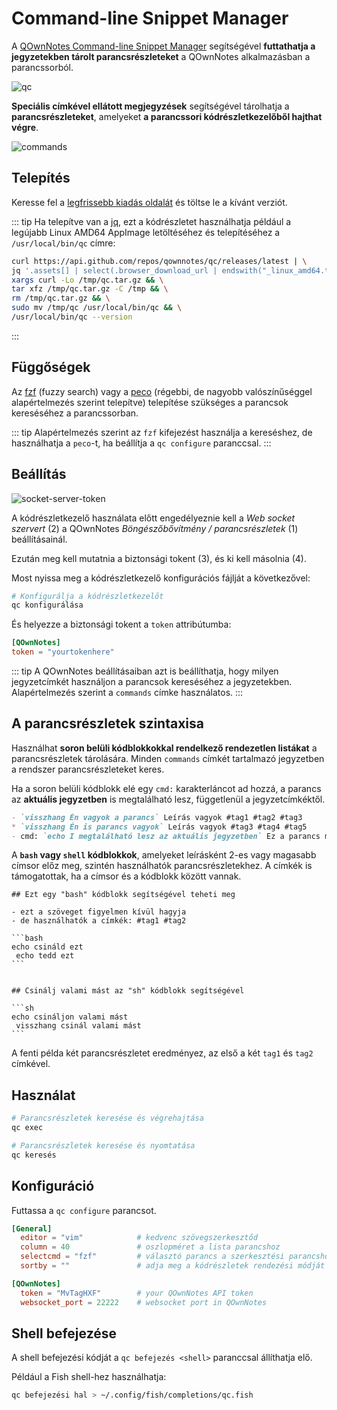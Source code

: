 # Command-line Snippet Manager

A [QOwnNotes Command-line Snippet Manager](https://github.com/qownnotes/qc) segítségével **futtathatja a jegyzetekben tárolt parancsrészleteket** a QOwnNotes alkalmazásban a parancssorból.

![qc](/img/qc.png)

**Speciális címkével ellátott megjegyzések** segítségével tárolhatja a **parancsrészleteket**, amelyeket **a parancssori kódrészletkezelőből hajthat végre**.

![commands](/img/commands.png)

## Telepítés

Keresse fel a [legfrissebb kiadás oldalát](https://github.com/qownnotes/qc/releases/latest) és töltse le a kívánt verziót.

::: tip
Ha telepítve van a [jq](https://stedolan.github.io/jq), ezt a kódrészletet használhatja például a legújabb Linux AMD64 AppImage letöltéséhez és telepítéséhez a `/usr/local/bin/qc` címre:

```bash
curl https://api.github.com/repos/qownnotes/qc/releases/latest | \
jq '.assets[] | select(.browser_download_url | endswith("_linux_amd64.tar.gz")) | .browser_download_url' | \
xargs curl -Lo /tmp/qc.tar.gz && \
tar xfz /tmp/qc.tar.gz -C /tmp && \
rm /tmp/qc.tar.gz && \
sudo mv /tmp/qc /usr/local/bin/qc && \
/usr/local/bin/qc --version
```
:::

## Függőségek

Az [fzf](https://github.com/junegunn/fzf) (fuzzy search) vagy a [peco](https://github.com/peco/peco) (régebbi, de nagyobb valószínűséggel alapértelmezés szerint telepítve) telepítése szükséges a parancsok kereséséhez a parancssorban.

::: tip
Alapértelmezés szerint az `fzf` kifejezést használja a kereséshez, de használhatja a `peco`-t, ha beállítja a `qc configure` paranccsal.
:::

## Beállítás

![socket-server-token](/img/socket-server-token.png)

A kódrészletkezelő használata előtt engedélyeznie kell a *Web socket szervert* (2) a QOwnNotes *Böngészőbővítmény / parancsrészletek* (1) beállításainál.

Ezután meg kell mutatnia a biztonsági tokent (3), és ki kell másolnia (4).

Most nyissa meg a kódrészletkezelő konfigurációs fájlját a következővel:

```bash
# Konfigurálja a kódrészletkezelőt
qc konfigurálása
```

És helyezze a biztonsági tokent a `token` attribútumba:

```toml
[QOwnNotes]
token = "yourtokenhere"
```

::: tip
A QOwnNotes beállításaiban azt is beállíthatja, hogy milyen jegyzetcímkét használjon a parancsok kereséséhez a jegyzetekben. Alapértelmezés szerint a `commands` címke használatos.
:::

## A parancsrészletek szintaxisa

Használhat **soron belüli kódblokkokkal rendelkező rendezetlen listákat** a parancsrészletek tárolására. Minden `commands` címkét tartalmazó jegyzetben a rendszer parancsrészleteket keres.

Ha a soron belüli kódblokk elé egy `cmd:` karakterláncot ad hozzá, a parancs az **aktuális jegyzetben** is megtalálható lesz, függetlenül a jegyzetcímkéktől.

```markdown
- `visszhang Én vagyok a parancs` Leírás vagyok #tag1 #tag2 #tag3
* `visszhang Én is parancs vagyok` Leírás vagyok #tag3 #tag4 #tag5
- cmd: `echo I megtalálható lesz az aktuális jegyzetben` Ez a parancs megtalálható az aktuális jegyzetben, függetlenül a jegyzetcímkéktől
```

A **`bash` vagy `shell` kódblokkok**, amelyeket leírásként 2-es vagy magasabb címsor előz meg, szintén használhatók parancsrészletekhez. A címkék is támogatottak, ha a címsor és a kódblokk között vannak.

    ## Ezt egy "bash" kódblokk segítségével teheti meg

    - ezt a szöveget figyelmen kívül hagyja
    - de használhatók a címkék: #tag1 #tag2

    ```bash
    echo csináld ezt
     echo tedd ezt
    ```


    ## Csinálj valami mást az "sh" kódblokk segítségével

    ```sh
    echo csináljon valami mást
     visszhang csinál valami mást
    ```

A fenti példa két parancsrészletet eredményez, az első a két `tag1` és `tag2` címkével.

## Használat

```bash
# Parancsrészletek keresése és végrehajtása
qc exec
```

```bash
# Parancsrészletek keresése és nyomtatása
qc keresés
```

## Konfiguráció

Futtassa a `qc configure` parancsot.

```toml
[General]
  editor = "vim"            # kedvenc szövegszerkesztőd
  column = 40               # oszlopméret a lista parancshoz
  selectcmd = "fzf"         # választó parancs a szerkesztési parancshoz (fzf vagy peco)
  sortby = ""               # adja meg a kódrészletek rendezési módját (recency (alapértelmezett), -recency, description, -description, parancs, -command, output, -output)

[QOwnNotes]
  token = "MvTagHXF"        # your QOwnNotes API token
  websocket_port = 22222    # websocket port in QOwnNotes
```

## Shell befejezése

A shell befejezési kódját a `qc befejezés <shell>` paranccsal állíthatja elő.

Például a Fish shell-hez használhatja:

```bash
qc befejezési hal > ~/.config/fish/completions/qc.fish
```
